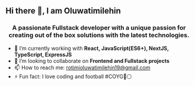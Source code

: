 ## Hi there 👋, I am Oluwatimilehin
<h3 align="center">A passionate Fullstack developer with a unique passion for creating out of the box solutions with the latest technologies.</h3>

- 🔭 I’m currently working with **React, JavaScript(ES6+), NextJS, TypeScript, ExpressJS**
- 👯 I’m looking to collaborate on **Frontend and Fullstack projects**
- 📫 How to reach me: rotimioluwatimilehin19@gmail.com
- ⚡ Fun fact: I love coding and football #COYG🔴⚪️

<!--
**TimiDev19/TIMIDEV19** is a ✨ _special_ ✨ repository because its `README.md` (this file) appears on your GitHub profile.

Here are some ideas to get you started:

- 🔭 I’m currently working on ...
- 🌱 I’m currently learning ...
- 👯 I’m looking to collaborate on ...
- 🤔 I’m looking for help with ...
- 💬 Ask me about ...
- 📫 How to reach me: ...
- 😄 Pronouns: ...
- ⚡ Fun fact: ...
-->
